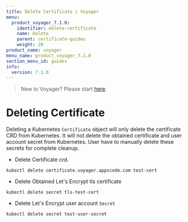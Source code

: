 ```yaml
---
title: Delete Certificate | Voyager
menu:
  product_voyager_7.1.0:
    identifier: delete-certificate
    name: Delete
    parent: certificate-guides
    weight: 20
product_name: voyager
menu_name: product_voyager_7.1.0
section_menu_id: guides
info:
  version: 7.1.0
---
```


> New to Voyager? Please start [here](/products/voyager/7.1.0/concepts/overview).

# Deleting Certificate

Deleting a Kubernetes `Certificate` object will only delete the certificate CRD from Kubernetes.
It will not delete the obtained certificate and user account secret from Kubernetes. User have to manually delete these secrets for complete cleanup.

 - Delete Certificate crd.

```console
kubectl delete certificate.voyager.appscode.com test-cert
```

 - Delete Obtained Let's Encrypt tls certificate

```console
kubectl delete secret tls-test-cert
```

 - Delete Let's Encrypt user account `Secret`

```console
kubectl delete secret test-user-secret
```
